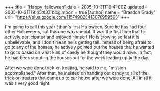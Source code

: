+++
title = "Happy Halloween"
date = 2005-10-31T19:41:00Z
updated = 2005-10-31T19:45:03Z
blogimport = true 
[author]
	name = "Brandon Grady"
	uri = "https://plus.google.com/115749026413078959590"
+++

I'm going to call this year Ethan's first Halloween.  Sure he has had four other Halloweens, but this one was special.  It was the first time that he actively participated and enjoyed himself.  He is growing so fast it is unbelievable, and I don't mean he is getting tall.  Instead of being afraid to go to any of the houses, he actively pointed out the houses that he wanted to go to based on what kind of candy he thought they would have.  In fact, he had been scouting the houses out for the week leading up to the day.<br /><br />After we were done trick-or-treating, he said to me, "mission accomplished."  After that, he insisted on handing out candy to all of the trick-or-treaters that came up to our house after we were done.  All in all it was a very good night.
